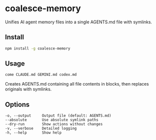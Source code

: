 # coalesce-memory

Unifies AI agent memory files into a single AGENTS.md file with symlinks.

## Install

```bash
npm install -g coalesce-memory
```

## Usage

```bash
come CLAUDE.md GEMINI.md codex.md
```

Creates AGENTS.md containing all file contents in blocks, then replaces originals with symlinks.

## Options

```
-o, --output     Output file (default: AGENTS.md)
--absolute       Use absolute symlink paths
--dry-run        Show actions without changes
-v, --verbose    Detailed logging
-h, --help       Show help
```